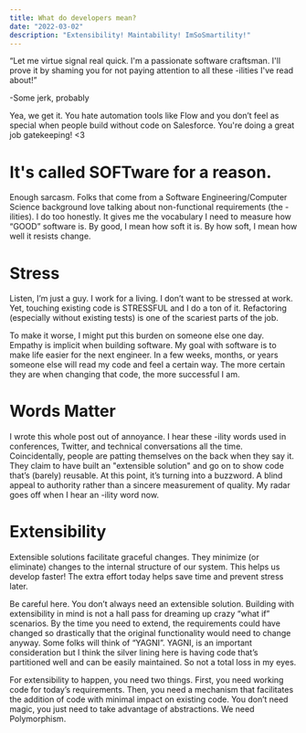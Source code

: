 ```yaml
---
title: What do developers mean?
date: "2022-03-02"
description: "Extensibility! Maintability! ImSoSmartility!"
---
```


“Let me virtue signal real quick. I'm a passionate software craftsman. I'll prove it by shaming you for not paying attention to all these -ilities I've read about!”

 -Some jerk, probably 

Yea, we get it. You hate automation tools like Flow and you don’t feel as special when people build without code on Salesforce. You're doing a great job gatekeeping! <3 


# It's called SOFTware for a reason.

Enough sarcasm. Folks that come from a Software Engineering/Computer Science background love talking about non-functional requirements (the -ilities). I do too honestly. It gives me the vocabulary I need to measure how “GOOD” software is. By good, I mean how soft it is. By how soft, I mean how well it resists change. 


# Stress

Listen, I’m just a guy. I work for a living. I don’t want to be stressed at work. Yet, touching existing code is STRESSFUL and I do a ton of it. Refactoring (especially without existing tests) is one of the scariest parts of the job. 

To make it worse, I might put this burden on someone else one day. Empathy is implicit when building software. My goal with software is to make life easier for the next engineer. In a few weeks, months, or years someone else will read my code and feel a certain way. The more certain they are when changing that code, the more successful I am. 

# Words Matter

I wrote this whole post out of annoyance. I hear these -ility words used in conferences, Twitter, and technical conversations all the time. Coincidentally, people are patting themselves on the back when they say it. They claim to have built an "extensible solution" and go on to show code that’s (barely) reusable. At this point, it’s turning into a buzzword. A blind appeal to authority rather than a sincere measurement of quality. My radar goes off when I hear an -ility word now. 


# Extensibility

Extensible solutions facilitate graceful changes. They minimize (or eliminate) changes to the internal structure of our system. This helps us develop faster! The extra effort today helps save time and prevent stress later. 

Be careful here. You don’t always need an extensible solution. Building with extensibility in mind is not a hall pass for dreaming up crazy “what if” scenarios. By the time you need to extend, the requirements could have changed so drastically that the original functionality would need to change anyway. Some folks will think of “YAGNI”. YAGNI, is an important consideration but I think the silver lining here is having code that’s partitioned well and can be easily maintained. So not a total loss in my eyes.

For extensibility to happen, you need two things. First, you need working code for today’s requirements. Then, you need a mechanism that facilitates the addition of code with minimal impact on existing code. You don’t need magic, you just need to take advantage of abstractions. We need Polymorphism.